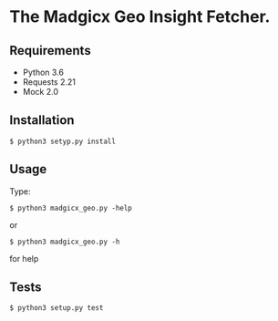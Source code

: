 # The Madgicx Geo Insight Fetcher.

Requirements
------------

* Python 3.6
* Requests 2.21
* Mock 2.0

Installation
------------

    $ python3 setyp.py install
   
   
 Usage
-----
Type:  

    $ python3 madgicx_geo.py -help 
    
or

    $ python3 madgicx_geo.py -h
    
    
for help


 Tests
-----

    $ python3 setup.py test